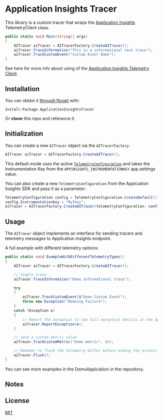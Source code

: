 # Application Insights Tracer

This library is a custom tracer that wraps the [Application Insights](https://azure.microsoft.com/en-us/services/application-insights/) TelemetryClient class.

```C#
public static void Main(string[] args)
{
    AITracer aiTracer = AITracerFactory.CreateAITracer();
    aiTracer.TraceInformation("This is a informational test trace");
    aiTracer.TrackCustomEvent("Custom Event Name");
}
```

See here for more info about using of the [Application Insights Telemetry Client](https://github.com/Microsoft/ApplicationInsights-dotnet).

## Installation

You can obtain it [through Nuget](https://www.nuget.org/packages/ApplicationInsightsTracer/) with:
```
Install-Package ApplicationInsightsTracer
```

Or **clone** this repo and reference it.

## Initialization

You can create a new `AITracer` object via the `AITracerFactory`.
```C#
AITracer aiTracer = AITracerFactory.CreateAITracer();
```
This default mode uses the active [`TelemetryConfiguration`](https://github.com/Microsoft/ApplicationInsights-dotnet/blob/37cec526194b833f7cd676f25eafd985dd88d3fa/src/Core/Managed/Shared/Extensibility/TelemetryConfiguration.cs) and takes the Instrumentation Key from the `APPINSIGHTS_INSTRUMENTATIONKEY` app.settings value.

You can also create a new `TelemetryConfiguration` from the Applciation Insights SDK and pass it as a parameter:

```C#
TelemetryConfiguration config = TelemetryConfiguration.CreateDefault();
config.InstrumentationKey = "MyIkey";
aiTracer = AITracerFactory.CreateAITracer(telemetryConfiguration: config);
```

## Usage

The `AITracer` object implements an interface for sending tracers and telemetry messages to Application Insights endpoint.

A full example with different telemetry options:

```C#
public static void ExampleWithDifferentTelemetryTypes()
{
    AITracer aiTracer = AITracerFactory.CreateAITracer();

    // Simple trace
    aiTracer.TraceInformation("Demo informational trace");

    try
    {
        aiTracer.TrackCustomEvent($"Demo Custom Event");
        throw new Exception("Demoing Failure");
    }
    catch (Exception e)
    {
        // Report the exception to see full exception details in the Application Insights portal (including full Stack Trace)
        aiTracer.ReportException(e);
    }

    // send a custom metric value 
    aiTracer.TrackCustomMetric("Demo metric", 42);

    // Remeber to flush the telemetry buffer before ending the process
    aiTracer.Flush();
}
```

You can see more examples in the DemoApplciation in the repository.


## Notes


## License

[MIT](LICENSE)

